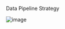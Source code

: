 Data Pipeline Strategy

![image](https://github.com/user-attachments/assets/279e4eb4-6aad-4b0c-8852-1ef6ce43a1c5)
